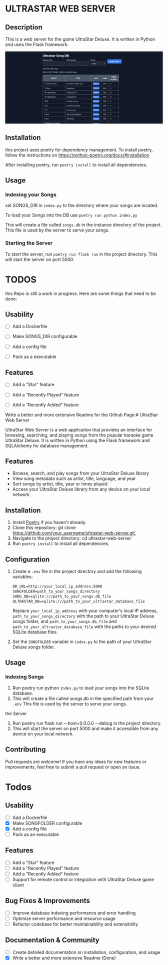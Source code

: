 # ULTRASTAR WEB SERVER

## Description

This is a web server for the game UltraStar Deluxe. It is written in Python and uses the Flask framework.

![Image](doc/example.jpg)

## Installation

this project uses poetry for dependency management. To install poetry, follow the instructions on https://python-poetry.org/docs/#installation

After installing poetry, run `poetry install` to install all dependencies.

## Usage

### Indexing your Songs

set SONGS_DIR in `index.py` to the directory where your songs are located.

To load your Songs into the DB use `poetry run python index.py`

This will create a file called `songs.db` in the instance directory of the project. This file is used by the server to serve your songs.

### Starting the Server

To start the server, run `poetry run flask run` in the project directory. This will start the server on port 5000.

  

# TODOS

this Repo is still a work in progress. Here are some things that need to be done:

## Usability

- [ ] Add a Dockerfile

- [ ] Make SONGS_DIR configurable

- [ ] Add a config file

- [ ] Pack as a executable

  

## Features

- [ ] Add a "Star" feature

- [ ] Add a "Recently Played" feature

- [ ] Add a "Recently Added" feature


Write a better and more extensive Readme for the Github Page:# UltraStar Web Server

UltraStar Web Server is a web application that provides an interface for browsing, searching, and playing songs from the popular karaoke game UltraStar Deluxe. It is written in Python using the Flask framework and SQLAlchemy for database management.

## Features

- Browse, search, and play songs from your UltraStar Deluxe library
- View song metadata such as artist, title, language, and year
- Sort songs by artist, title, year or times played
- Access your UltraStar Deluxe library from any device on your local network

## Installation

1. Install [Poetry](https://python-poetry.org/docs/#installation) if you haven't already.
2. Clone this repository: git clone https://github.com/your_username/ultrastar-web-server.git`
3. Navigate to the project directory: cd ultrastar-web-server`
4. Run `poetry install` to install all dependencies.

## Configuration

1. Create a `.env` file in the project directory and add the following variables:

   ```
   QR_URL=http://your_local_ip_address:5000
   SONGFOLDER=path_to_your_songs_directory
   SONG_DB=sqlite:///path_to_your_songs.db_file
   ULTRASTAR_DB=sqlite:///path_to_your_ultrastar_database_file
   ```

   Replace `your_local_ip_address` with your computer's local IP address, `path_to_your_songs_directory` with the path to your UltraStar Deluxe songs folder, and `path_to_your_songs.db_file` and `path_to_your_ultrastar_database_file` with the paths to your desired SQLite database files.

2. Set the `SONGFOLDER` variable in `index.py` to the path of your UltraStar Deluxe songs folder.

## Usage

### Indexing Songs

1. Run poetry run python `index.py` to load your songs into the SQLite database.
2. This will create a file called songs.db in the specified path from your `.env` This file is used by the server to serve your songs.

 the Server

1. Run poetry run flask run --host=0.0.0.0 --debug in the project directory.
2. This will start the server on port 5000 and make it accessible from any device on your local network.

## Contributing

Pull requests are welcome! If you have any ideas for new features or improvements, feel free to submit a pull request or open an issue.

# Todos

## Usability

- [ ] Add a Dockerfile
- [x] Make SONGFOLDER configurable
- [x] Add a config file
- [ ] Pack as an executable

## Features

- [ ] Add a "Star" feature
- [ ] Add a "Recently Played" feature
- [ ] Add a "Recently Added" feature
- [ ] Support for remote control or integration with UltraStar Deluxe game client

## Bug Fixes & Improvements

- [ ] Improve database indexing performance and error handling
- [ ] Optimize server performance and resource usage
- [ ] Refactor codebase for better maintainability and extensibility

## Documentation & Community

- [ ] Create detailed documentation on installation, configuration, and usage
- [X] Write a better and more extensive Readme (Done)